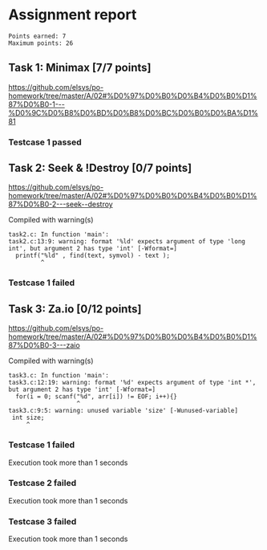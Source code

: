 # Assignment report
```
Points earned: 7
Maximum points: 26
```

## Task 1: Minimax [7/7 points]
https://github.com/elsys/po-homework/tree/master/A/02#%D0%97%D0%B0%D0%B4%D0%B0%D1%87%D0%B0-1---%D0%9C%D0%B8%D0%BD%D0%B8%D0%BC%D0%B0%D0%BA%D1%81

### Testcase 1 passed

## Task 2: Seek & !Destroy [0/7 points]
https://github.com/elsys/po-homework/tree/master/A/02#%D0%97%D0%B0%D0%B4%D0%B0%D1%87%D0%B0-2---seek--destroy

Compiled with warning(s)
```
task2.c: In function 'main':
task2.c:13:9: warning: format '%ld' expects argument of type 'long int', but argument 2 has type 'int' [-Wformat=]
  printf("%ld" , find(text, symvol) - text );
         ^

```
### Testcase 1 failed

## Task 3: Za.io [0/12 points]
https://github.com/elsys/po-homework/tree/master/A/02#%D0%97%D0%B0%D0%B4%D0%B0%D1%87%D0%B0-3---zaio

Compiled with warning(s)
```
task3.c: In function 'main':
task3.c:12:19: warning: format '%d' expects argument of type 'int *', but argument 2 has type 'int' [-Wformat=]
  for(i = 0; scanf("%d", arr[i]) != EOF; i++){}
                   ^
task3.c:9:5: warning: unused variable 'size' [-Wunused-variable]
 int size;
     ^

```
### Testcase 1 failed
Execution took more than 1 seconds
### Testcase 2 failed
Execution took more than 1 seconds
### Testcase 3 failed
Execution took more than 1 seconds
